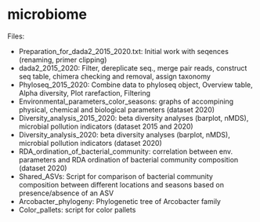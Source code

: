 # microbiome

Files:
- Preparation_for_dada2_2015_2020.txt: Initial work with seqences (renaming, primer clipping)
- dada2_2015_2020: Filter, dereplicate seq., merge pair reads, construct seq table, chimera checking and removal, assign taxonomy
- Phyloseq_2015_2020: Combine data to phyloseq object, Overview table, Alpha diversity, Plot rarefaction, Filtering
- Environmental_parameters_color_seasons: graphs of accompining physical, chemical and biological parameters (dataset 2020)
- Diversity_analysis_2015_2020: beta diversity analyses (barplot, nMDS), microbial pollution indicators (dataset 2015 and 2020)
- Diversity_analysis_2020: beta diversity analyses (barplot, nMDS), microbial pollution indicators (dataset 2020)
- RDA_ordination_of_bacterial_community: correlation between env. parameters and RDA ordination of bacterial community composition (dataset 2020)
- Shared_ASVs: Script for comparison of bacterial community composition between different locations and seasons based on presence/absence of an ASV
- Arcobacter_phylogeny: Phylogenetic tree of Arcobacter family
- Color_pallets: script for color pallets
